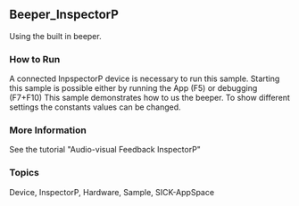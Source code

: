 ## Beeper_InspectorP
Using the built in beeper.
### How to Run
A connected InpspectorP device is necessary to run this sample. Starting this
sample is possible either by running the App (F5) or debugging (F7+F10)
This sample demonstrates how to us the beeper. To show different settings the
constants values can be changed.
### More Information
See the tutorial "Audio-visual Feedback InspectorP"

### Topics
Device, InspectorP, Hardware, Sample, SICK-AppSpace